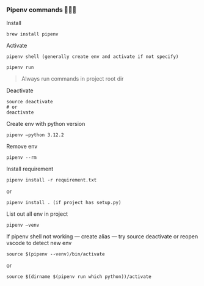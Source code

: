 ### Pipenv commands 👩🏻‍💻

Install
```shell
brew install pipenv
```

Activate
```shell
pipenv shell (generally create env and activate if not specify)
```
```shell
pipenv run
```
> Always run commands in project root dir

Deactivate 
```shell
source deactivate
# or
deactivate
```

Create env with python version
```shell
pipenv —python 3.12.2
```

Remove env
```shell
pipenv --rm
```

Install requirement
```shell
pipenv install -r requirement.txt
```
or
```shell
pipenv install . (if project has setup.py) 
```

List out all env in project
```shell
pipenv —venv
```

If pipenv shell not working — create alias
— try source deactivate or reopen vscode to detect new env 
```shell
source $(pipenv --venv)/bin/activate
```
or
```shell
source $(dirname $(pipenv run which python))/activate
```
